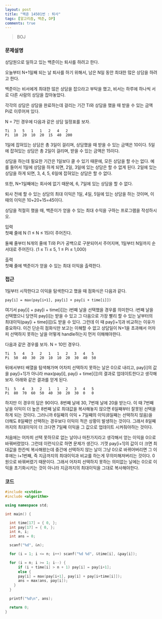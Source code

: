 ```yaml
---
layout: post
title: "백준 14501번 : 퇴사"
tags: [알고리즘, 백준, DP]
comments: true
---
```


> BOJ  

### 문제설명  
상담원으로 일하고 있는 백준이는 퇴사를 하려고 한다.  

오늘부터 N+1일째 되는 날 퇴사를 하기 위해서, 남은 N일 동안 최대한 많은 상담을 하려고 한다.  

백준이는 비서에게 최대한 많은 상담을 잡으라고 부탁을 했고, 비서는 하루에 하나씩 서로 다른 사람의 상담을 잡아놓았다.  

각각의 상담은 상담을 완료하는데 걸리는 기간 Ti와 상담을 했을 때 받을 수 있는 금액 Pi로 이루어져 있다.  

N = 7인 경우에 다음과 같은 상담 일정표를 보자.  
~~~
Ti	3	5	1	1	2	4   2
Pi	10	20	10	20	15	40  200
~~~
1일에 잡혀있는 상담은 총 3일이 걸리며, 상담했을 때 받을 수 있는 금액은 10이다. 5일에 잡혀있는 상담은 총 2일이 걸리며, 받을 수 있는 금액은 15이다.  

상담을 하는데 필요한 기간은 1일보다 클 수 있기 때문에, 모든 상담을 할 수는 없다. 예를 들어서 1일에 상담을 하게 되면, 2일, 3일에 있는 상담은 할 수 없게 된다. 2일에 있는 상담을 하게 되면, 3, 4, 5, 6일에 잡혀있는 상담은 할 수 없다.  

또한, N+1일째에는 회사에 없기 때문에, 6, 7일에 있는 상담을 할 수 없다.  

퇴사 전에 할 수 있는 상담의 최대 이익은 1일, 4일, 5일에 있는 상담을 하는 것이며, 이때의 이익은 10+20+15=45이다.  

상담을 적절히 했을 때, 백준이가 얻을 수 있는 최대 수익을 구하는 프로그램을 작성하시오.  

입력  
첫째 줄에 N (1 ≤ N ≤ 15)이 주어진다.  

둘째 줄부터 N개의 줄에 Ti와 Pi가 공백으로 구분되어서 주어지며, 1일부터 N일까지 순서대로 주어진다. (1 ≤ Ti ≤ 5, 1 ≤ Pi ≤ 1,000)  

출력  
첫째 줄에 백준이가 얻을 수 있는 최대 이익을 출력한다.  

### 접근  
1일부터 시작한다고 이익을 탐색한다고 했을 때 점화식은 다음과 같다.  
~~~
pay[i] = max(pay[i+1], pay[i] + pay[i + time[i]])
~~~

여기서 pay[i] + pay[i + time[i]]는 i번째 날을 선택했을 경우를 의미한다. i번째 날을 선택했으니 당연히 pay[i]는 받을 수 있고 그 다음으로 가장 빨리 할 수 있는 날부터의 최대이익(pay[i + time[i]])도 받을 수 있다. 그런데 이 때 pay[i+1]과 비교하는 이유가 중요하다. 이건 단순히 점화식만 보고는 이해할 수 없고 상담일이 N+1을 초과해서 어차피 선택하지 못하는 날을 어떻게 handle하는지 먼저 이해해야한다. 

다음과 같은 경우를 보자. N = 10인 경우다.  
~~~
Ti	5	4	3	2	1	1   2   3   4   5
Pi	50	40	30	20	10	10  20  30  40  50
~~~
뒤에서부터 배열을 탐색해가며 어차피 선택하지 못하는 날은 0으로 내리고, pay[i]의 값을 pay[i+1]가 아니라 max(pay[i], pay[i + time[i]])의 결과로 업데이트한다고 생각해보자. 아래와 같은 결과를 얻게 된다.  
~~~
Ti	5	4	3	2	1	1   2   3   4   5
Pi	80	70	60	50	40	30  20  30  0   0
~~~
하지만 이 경우의 답은 90이다. 8번째 날에 30, 7번재 날에 20을 받는다. 이 때 7번째 날을 이익이 더 높은 8번째 날로 최대값을 복사해놓지 않으면 6일째부터 잘못된 선택을 하게 되는 것이다. 그러니까 6일째의 이익 + 7일째의 이익(8일째는 선택하지 않음)을 더해도 8일째만 선택하는 경우보다 이익이 적은 상황이 발생하는 것이다. 그래서 8일째까지의 최대이익이 더 크다면 7일째 이익을 그 값으로 업데이트 시켜줘야하는 것이다.  

처음에는 어차피 선택 못하므로 없는 날이나 마찬가지라고 생각해서 얻는 이익을 0으로 바꿔버렸었다. 그런데 이런식으로 하면 문제가 생긴다. 기껏 pay[i+1]의 값이 더 크면 최대값을 한칸씩 복사해왔는데 중간에 선택하지 않는 날이 그냥 0으로 바뀌어버리면 그 이후에는 i+1번째, 즉 지금까지의 최대이익과 비교를 하는게 무의미해져버리는 것이다. 0원으로 바꿔버렸기 때문이다. 그래서 어차피 선택하지 못하는 의미없는 날에는 0으로 이익을 초기화시키는 것이 아니라 지금까지의 최대이익을 그대로 복사해야한다.  

### 코드  
~~~c++
#include <cstdio>
#include <algorithm>

using namespace std;

int main() {

  int time[17] = { 0, };
  int pay[17] = { 0, };
  int n, i;
  int ans = 0;

  scanf("%d", &n);

  for (i = 1; i <= n; i++) scanf("%d %d", &time[i], &pay[i]);

  for (i = n; i >= 1; i--) {
      if (i + time[i] > n + 1) pay[i] = pay[i+1];
      else {
      pay[i] = max(pay[i+1], pay[i] + pay[i+time[i]]);
      ans = max(ans, pay[i]);
    }
  }

  printf("%d\n", ans);

  return 0;
}
~~~
